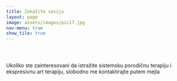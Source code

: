 ```yaml
---
title: Zakažite sesiju
layout: page
image: assets/images/pic17.jpg
nav-menu: true
show_tile: true
---
```


<!-- Main -->
<div id="main" class="alt">

<!-- One -->
<section id="one">
	<div class="inner">
		<header class="major">
			<h1></h1>
		</header>

<!-- Content -->
<p>Ukoliko ste zainteresovani da istražite sistemsku porodičnu terapiju i ekspresivnu art terapiju, slobodno me kontaktirajte putem mejla</p>
